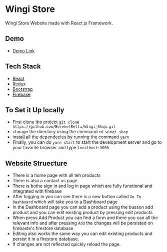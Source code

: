 # Wingi Store

Wingi Store Website made with React.js Framework.


## Demo
* [Demo Link](https://63f1382ce9e5a70008a7b9bd--rainbow-kringle-678e83.netlify.app/)



## Tech Stack

* [React](https://reactjs.org/)
* [Redux](https://redux.js.org/)
* [Bootstrap](https://getbootstrap.com/)
* [Firebase](https://firebase.google.com/)


## To Set it Up locally
* First clone the project `git clone https://github.com/BereketRetta/Wingi_Shop.git`
* chnage the directory using the command `cd wingi_shop`
* install all the dependecies by running the command `yarn`
* FInally, you can do `yarn start` to start the development server and go to your favorite browser and type `localhost:3000`


## Website Struecture
* There is a home page with all teh products 
* There is also a contact us page
* There is bothe sign in and log in page which are fully functional and integrated with firebase
* After logging in you can see there is a new button called `Go To Dashboard` which will take you to a Dashboard page
* In the Dashboard page you can add a product using the busson add product and you can edit existing product by pressing edit products
* When press Add Product you can find a form and there you can all the relevant info and after pressing `Add` the changes will be persisted on firebaste's firestore database
* Editing also works the same way you can edit existing products and persist it in a firestore database.
* If changes are not reflected quickly reload the page.
